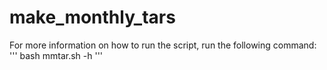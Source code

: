 # make_monthly_tars
For more information on how to run the script, run the following command:\
'''
bash mmtar.sh -h 
'''
